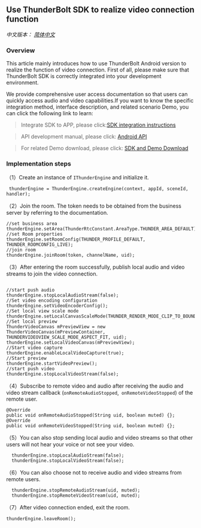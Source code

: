 ## Use ThunderBolt SDK to realize video connection function
*中文版本： [简体中文](README.zh.md)*
### Overview
This article mainly introduces how to use ThunderBolt Android version to realize the function of video connection. First of all, please make sure that ThunderBolt SDK is correctly integrated into your development environment.

We provide comprehensive user access documentation so that users can quickly access audio and video capabilities.If you want to know the specific integration method, interface description, and related scenario Demo, you can click the following link to learn:

> Integrate SDK to APP, please click:[SDK integration instructions](https://docs.aivacom.com/cloud/cn/product_category/rtc_service/rt_video_interaction/integration_and_start/integration_and_start_android.html)

> API development manual, please click: [Android API](https://docs.aivacom.com/cloud/cn/product_category/rtc_service/rt_video_interaction/api/Android/v2.7.0/category.html)

> For related Demo download, please click: [SDK and Demo Download](https://docs.aivacom.com/download)

### Implementation steps
（1）Create an instance of `IThunderEngine` and initialize it.

```
 thunderEngine = ThunderEngine.createEngine(context, appId, sceneId, handler);
```

（2）Join the room. The token needs to be obtained from the business server by referring to the documentation.

```
//set business area
thunderEngine.setArea(ThunderRtcConstant.AreaType.THUNDER_AREA_DEFAULT);
//set Room properties
thunderEngine.setRoomConfig(THUNDER_PROFILE_DEFAULT, THUNDER_ROOMCONFIG_LIVE);
//join room
thunderEngine.joinRoom(token, channelName, uid);	
```

（3）After entering the room successfully, publish local audio and video streams to join the video connection.

```	

//start push audio
thunderEngine.stopLocalAudioStream(false);
//Set video encoding configuration
thunderEngine.setVideoEncoderConfig();
//Set local view scale mode
thunderEngine.setLocalCanvasScaleMode(THUNDER_RENDER_MODE_CLIP_TO_BOUNDS);
//Set local preview
ThunderVideoCanvas mPreviewView = new ThunderVideoCanvas(mPreviewContainer, THUNDERVIDEOVIEW_SCALE_MODE_ASPECT_FIT, uid);
thunderEngine.setLocalVideoCanvas(mPreviewView);
//Start video capture
thunderEngine.enableLocalVideoCapture(true);
//Start preview
thunderEngine.startVideoPreview();
//start push video
thunderEngine.stopLocalVideoStream(false);

```

（4）Subscribe to remote video and audio after receiving the audio and video stream callback (`onRemoteAudioStopped`,` onRemoteVideoStopped`) of the remote user.

```
@Override
public void onRemoteAudioStopped(String uid, boolean muted) {};
@Override
public void onRemoteVideoStopped(String uid, boolean muted) {};
```

（5）You can also stop sending local audio and video streams so that other users will not hear your voice or not see your video.

```
  thunderEngine.stopLocalAudioStream(false);
  thunderEngine.stopLocalVideoStream(false);
```

（6）You can also choose not to receive audio and video streams from remote users.

```
  thunderEngine.stopRemoteAudioStream(uid, muted);
  thunderEngine.stopRemoteVideoStream(uid, muted);
```

（7）After video connection ended, exit the room.

```
thunderEngine.leaveRoom();
```
